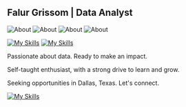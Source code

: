 ## Falur Grissom | Data Analyst
![About](https://img.shields.io/badge/updated-06%2F13%2F23-orange)
![About](https://img.shields.io/badge/currently-online-brightgreen)
![About](https://img.shields.io/badge/playing-DiabloIV-red)
![About](https://img.shields.io/badge/coding-Python-blue)

[![My Skills](https://skillicons.dev/icons?i=linkedin)](https://www.linkedin.com/in/falurg)
[![My Skills](https://skillicons.dev/icons?i=discord)](https://discord.com/users/falurg)

Passionate about data. Ready to make an impact.

Self-taught enthusiast, with a strong drive to learn and grow.

Seeking opportunities in Dallas, Texas. Let's connect.

[![My Skills](https://skillicons.dev/icons?i=py)](https://skillicons.dev)

<!--
**falurg/falurg** is a ✨ _special_ ✨ repository because its `README.md` (this file) appears on your GitHub profile.

Here are some ideas to get you started:

- 🔭 I’m currently working on ...
- 🌱 I’m currently learning ...
- 👯 I’m looking to collaborate on ...
- 🤔 I’m looking for help with ...
- 💬 Ask me about ...
- 📫 How to reach me: ...
- 😄 Pronouns: ...
- ⚡ Fun fact: ...
-->
